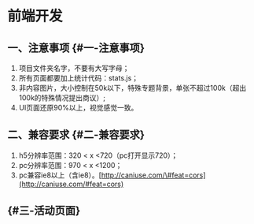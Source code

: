# 前端开发

## 一、注意事项 {#一-注意事项}

1. 项目文件夹名字，不要有大写字母；
2. 所有页面都要加上统计代码：stats.js；
3. 非内容图片，大小控制在50k以下，特殊专题背景，单张不超过100k（超出100k的特殊情况提出商议）;
4. UI页面还原90%以上，视觉感觉一致。

## 二、兼容要求 {#二-兼容要求}

1. h5分辨率范围：320 &lt; x &lt;720（pc打开显示720）；
2. pc分辨率范围：970 &lt; x &lt;1200；
3. pc兼容ie8以上（含ie8）。[http://caniuse.com/\#feat=cors](http://caniuse.com/#feat=cors)

##  {#三-活动页面}



